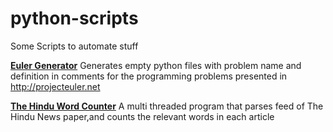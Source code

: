 python-scripts
==============

Some Scripts to automate stuff



[**Euler Generator**](https://github.com/sai-prasanna/python-scripts/tree/master/eulergen) Generates  empty python files with problem name and definition in comments for the programming problems presented in  http://projecteuler.net




[**The Hindu Word Counter**](https://github.com/sai-prasanna/python-scripts/tree/master/thehinduwordcounter
) A multi threaded program that parses feed of The Hindu News paper,and counts the relevant words in each article
